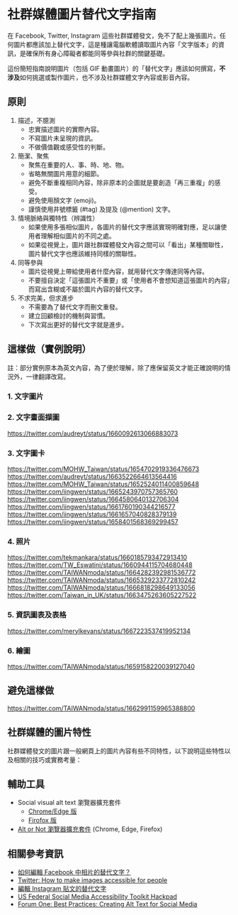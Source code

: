 # 社群媒體圖片替代文字指南

在 Facebook, Twitter, Instagram 這些社群媒體發文，免不了配上幾張圖片。任何圖片都應該加上替代文字，這是種讓電腦軟體讀取圖片內容「文字版本」的資訊，是確保所有身心障礙者都能同等參與社群的關鍵基礎。

這份簡短指南說明圖片（包括 GIF 動畫圖片）的「替代文字」應該如何撰寫，**不涉及**如何挑選或製作圖片，也不涉及社群媒體文字內容或影音內容。

## 原則

1. 描述，不臆測
   - 忠實描述圖片的實際內容。
   - 不寫圖片未呈現的資訊。
   - 不做價值觀或感受性的判斷。
2. 簡潔、聚焦
   - 聚焦在重要的人、事、時、地、物。
   - 省略無關圖片用意的細節。
   - 避免不斷重複相同內容，除非原本的企圖就是要創造「再三重複」的感受。
   - 避免使用顏文字 (emoji)。
   - 謹慎使用井號標籤 (#tag) 及提及 (@mention) 文字。
3. 情境脈絡與獨特性（辨識性）
   - 如果使用多張相似圖片，各圖片的替代文字應該實現明確對應，足以讓使用者理解相似圖片的不同之處。
   - 如果從視覺上，圖片跟社群媒體發文內容之間可以「看出」某種關聯性，圖片替代文字也應該維持同樣的關聯性。
4. 同等參與
   - 圖片從視覺上帶給使用者什麼內容，就用替代文字傳達同等內容。
   - 不要擅自決定「這張圖片不重要」或「使用者不會想知道這張圖片的內容」而寫出含糊或不屬於圖片內容的替代文字。
5. 不求完美，但求進步
   - 不需要為了替代文字而刪文重發。
   - 建立回顧檢討的機制與習慣。
   - 下次寫出更好的替代文字就是進步。

## 這樣做（實例說明）

註：部分實例原本為英文內容，為了便於理解，除了應保留英文才能正確說明的情況外，一律翻譯改寫。

### 1. 文字圖片



### 2. 文字畫面擷圖

https://twitter.com/audreyt/status/1660092613066883073

### 3. 文字圖卡

https://twitter.com/MOHW_Taiwan/status/1654702919336476673
https://twitter.com/audreyt/status/1663522664613564416
https://twitter.com/MOHW_Taiwan/status/1652524011400859648
https://twitter.com/iingwen/status/1665243970757365760
https://twitter.com/iingwen/status/1664580640132706304
https://twitter.com/iingwen/status/1661760190344216577
https://twitter.com/iingwen/status/1661657040828379139
https://twitter.com/iingwen/status/1658401568369299457

### 4. 照片

https://twitter.com/tekmankara/status/1660185793472913410
https://twitter.com/TW_Eswatini/status/1660944115704680448
https://twitter.com/TAIWANmoda/status/1664282392981536772
https://twitter.com/TAIWANmoda/status/1665329233772810242
https://twitter.com/TAIWANmoda/status/1666818298649133056
https://twitter.com/Taiwan_in_UK/status/1663475263605227522

### 5. 資訊圖表及表格

https://twitter.com/merylkevans/status/1667223537419952134

### 6. 繪圖

https://twitter.com/TAIWANmoda/status/1659158220039127040

## 避免這樣做

https://twitter.com/TAIWANmoda/status/1662991159965388800

## 社群媒體的圖片特性

社群媒體發文的圖片跟一般網頁上的圖片內容有些不同特性，以下說明這些特性以及相關的技巧或實務考量：

## 輔助工具

- Social visual alt text 瀏覽器擴充套件
  - [Chrome/Edge 版](https://chrome.google.com/webstore/detail/social-visual-alt-text/bkpbmomfemcjdeekdffmbohifpndodmi)
  - [Firofox 版](https://addons.mozilla.org/zh-TW/firefox/addon/social-visual-alt-text/)
- [Alt or Not 瀏覽器擴充套件](https://www.abitofaccess.com/alt-or-not) (Chrome, Edge, Firefox)

## 相關參考資訊

- [如何編輯 Facebook 中相片的替代文字？](https://www.facebook.com/help/214124458607871)
- [Twitter: How to make images accessible for people](https://help.twitter.com/en/using-twitter/picture-descriptions)
- [編輯 Instagram 貼文的替代文字](https://help.instagram.com/503708446705527)
- [US Federal Social Media Accessibility Toolkit Hackpad](https://digital.gov/resources/federal-social-media-accessibility-toolkit-hackpad/)
- [Forum One: Best Practices: Creating Alt Text for Social Media](https://www.forumone.com/insights/blog/best-practices-creating-alt-text-for-social-media/)
